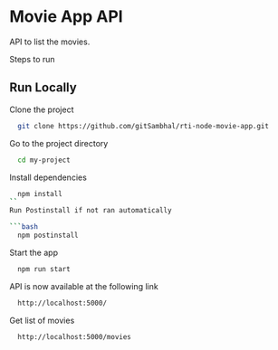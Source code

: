 
# Movie App API

API to list the movies.

Steps to run 


## Run Locally

Clone the project

```bash
  git clone https://github.com/gitSambhal/rti-node-movie-app.git
```

Go to the project directory

```bash
  cd my-project
```

Install dependencies

```bash
  npm install
``
Run Postinstall if not ran automatically

```bash
  npm postinstall
```

Start the app

```bash
  npm run start
```

API is now available at the following link

```bash
  http://localhost:5000/
```

Get list of movies

```bash
  http://localhost:5000/movies
```


